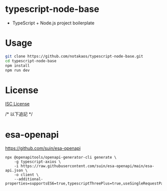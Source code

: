 # typescript-node-base

* TypeScript + Node.js project boilerplate

# Usage

```bash
git clone https://github.com/notakaos/typescript-node-base.git
cd typescript-node-base
npm install
npm run dev
```

# License

[ISC License](./LICENSE)

/* 以下追記 */

# esa-openapi

https://github.com/suin/esa-openapi
```
npx @openapitools/openapi-generator-cli generate \
    -g typescript-axios \
    -i https://raw.githubusercontent.com/suin/esa-openapi/main/esa-api.json \
    -o client \
    --additional-properties=supportsES6=true,typescriptThreePlus=true,useSingleRequestParameter=true,withSeparateModelsAndApi=true,apiPackage=api,modelPackage=models
```
